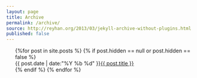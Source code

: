 ```yaml
---
layout: page
title: Archive
permalink: /archive/
source: http://reyhan.org/2013/03/jekyll-archive-without-plugins.html
published: false
---
```


<section id="archive">
      <ul class="past">
  {%for post in site.posts %}
        {% if post.hidden == null or post.hidden == false %}
    <div><time>{{ post.date | date:"%Y %b %d" }}</time><a href="{{ post.url }}">{{ post.title }}</a></div>
    {% endif %}
  {% endfor %}
  </ul>
</section>